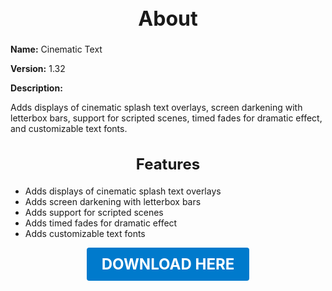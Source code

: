 <h1 style="text-align:center; font-size:2rem; font-weight:bold;">About</h1>

**Name:**
Cinematic Text

**Version:**
1.32

**Description:**

Adds displays of cinematic splash text overlays, screen darkening with letterbox bars, support for scripted scenes, timed fades for dramatic effect, and customizable text fonts.

<h2 style="text-align:center; font-size:1.5rem; font-weight:bold;">Features</h2>

- Adds displays of cinematic splash text overlays
- Adds screen darkening with letterbox bars
- Adds support for scripted scenes
- Adds timed fades for dramatic effect
- Adds customizable text fonts





<p align="center"><a href="https://github.com/LiliaFramework/Modules/raw/refs/heads/gh-pages/cinematictext.zip" style="display:inline-block;padding:12px 24px;font-size:1.5rem;font-weight:bold;text-decoration:none;color:#fff;background-color:var(--md-primary-fg-color,#007acc);border-radius:4px;">DOWNLOAD HERE</a></p>